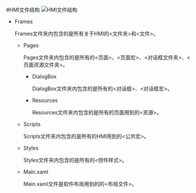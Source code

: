 #HMI文件结构
![HMI文件结构](C:\Users\Administrator\Desktop\二次开发手册\Picture\HMI文件结构.jpg)
* Frames

    Frames文件夹内包含的是所有关于HMI的<文件夹>和<文件>。
    
    * Pages
      
      Pages文件夹内包含的是所有的<页面>、<页面宏>、<对话框文件夹>、<页面资源文件夹>。
      
      * DialogBox
        
        DialogBox文件夹内包含的是所有的<对话框>、<对话框宏>。
        
      * Resources
      
        Resources文件夹内包含的是所有的页面用到的<资源>。
          
    * Scripts
    
      Scripts文件夹内包含的是所有的HMI用到的<公共宏>。
      
    * Styles
    
      Styles文件夹内包含的是所有的<控件样式>。
     
    * Main.xaml
    
      Main.xaml文件是软件布局用到的的<布局文件>。 
     
 
